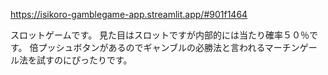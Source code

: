 https://isikoro-gamblegame-app.streamlit.app/#901f1464

スロットゲームです。
見た目はスロットですが内部的には当たり確率５０％です。
倍プッシュボタンがあるのでギャンブルの必勝法と言われるマーチンゲール法を試すのにぴったりです。

